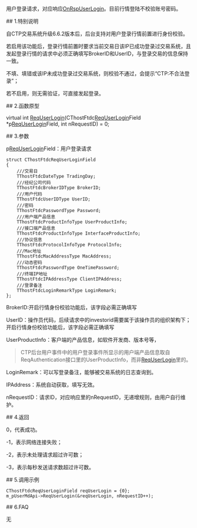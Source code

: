 <p>用户登录请求，对应响应<a href="../../CTHOSTFTDCMDSPI/ONRSPUSERLOGIN/">OnRspUserLogin</a>。目前行情登陆不校验账号密码。</p>
<span class="anchor" id="bc4e230f-3d71-496b-b334-e9e5bb0cce57"></span>
## 1.特别说明
<p>自CTP交易系统升级6.6.2版本后，后台支持对用户登录行情前置进行身份校验。</p>
<p>若启用该功能后，登录行情前置时要求当前交易日该IP已成功登录过交易系统，且发起登录行情的请求中必须正确填写BrokerID和UserID，与登录交易的信息保持一致。</p>
<p>不填、填错或该IP未成功登录过交易系统，则校验不通过，会提示“CTP:不合法登录”；</p>
<p>若不启用，则无需验证，可直接发起登录。</p>
<span class="anchor" id="dea45d3a-e1ff-4a24-b784-f69163be90be"></span>
## 2.函数原型
<p>virtual int <a href="../../../JYJK/CTHOSTFTDCTRADERSPI/REQUSERLOGIN/">ReqUserLogin</a>(CThostFtdc<a href="../../../JYJK/CTHOSTFTDCTRADERSPI/REQUSERLOGIN/">ReqUserLogin</a>Field *p<a href="../../../JYJK/CTHOSTFTDCTRADERSPI/REQUSERLOGIN/">ReqUserLogin</a>Field, int nRequestID) = 0;</p>
<span class="anchor" id="db75fa46-a9e6-4abb-af84-72e639f83677"></span>
## 3.参数
<p>p<a href="../../../JYJK/CTHOSTFTDCTRADERSPI/REQUSERLOGIN/">ReqUserLogin</a>Field：用户登录请求</p>
<pre><code>struct CThostFtdcReqUserLoginField
{
    ///交易日
    TThostFtdcDateType TradingDay;
    ///经纪公司代码
    TThostFtdcBrokerIDType BrokerID;
    ///用户代码
    TThostFtdcUserIDType UserID;
    ///密码
    TThostFtdcPasswordType Password;
    ///用户端产品信息
    TThostFtdcProductInfoType UserProductInfo;
    ///接口端产品信息
    TThostFtdcProductInfoType InterfaceProductInfo;
    ///协议信息
    TThostFtdcProtocolInfoType ProtocolInfo;
    ///Mac地址
    TThostFtdcMacAddressType MacAddress;
    ///动态密码
    TThostFtdcPasswordType OneTimePassword;
    ///终端IP地址
    TThostFtdcIPAddressType ClientIPAddress;
    ///登录备注
    TThostFtdcLoginRemarkType LoginRemark;
};
</code></pre>
<p>BrokerID:开启行情身份校验功能后，该字段必需正确填写</p>
<p>UserID：操作员代码，后续请求中的investorid需要属于该操作员的组织架构下；开启行情身份校验功能后，该字段必需正确填写</p>
<p>UserProductInfo：客户端的产品信息，如软件开发商、版本号等，</p>
<blockquote>
<p>CTP后台用户事件中的用户登录事件所显示的用户端产品信息取自ReqAuthentication接口里的UserProductInfo，而非<a href="../../../JYJK/CTHOSTFTDCTRADERSPI/REQUSERLOGIN/">ReqUserLogin</a>里的。</p>
</blockquote>
<p>LoginRemark：可以写登录备注，能够被交易系统的日志查询到。</p>
<p>IPAddress：系统自动获取，填写无效。</p>
<p>nRequestID：请求ID，对应响应里的nRequestID，无递增规则，由用户自行维护。</p>
<span class="anchor" id="8017e6b7-e13f-4998-9268-0a38b804f009"></span>
## 4.返回
<p>0，代表成功。</p>
<p>-1，表示网络连接失败；</p>
<p>-2，表示未处理请求超过许可数；</p>
<p>-3，表示每秒发送请求数超过许可数。</p>
<span class="anchor" id="0d7a633e-91b7-4ca2-b813-d553490388dc"></span>
## 5.调用示例
<pre><code>CThostFtdcReqUserLoginField reqUserLogin = {0};
m_pUserMdApi-&gt;ReqUserLogin(&amp;reqUserLogin, nRequestID++);
</code></pre>
<span class="anchor" id="4f13207b-1186-4341-87c1-7cb08d8b715d"></span>
## 6.FAQ
<p>无</p>
